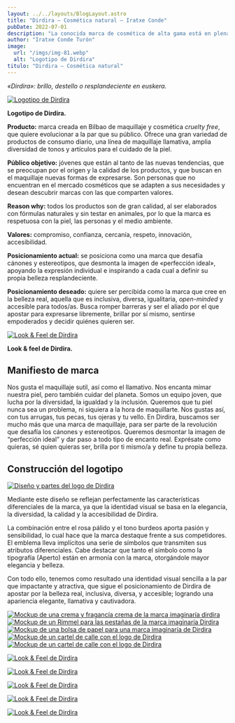 ```yaml
---
layout: ../../layouts/BlogLayout.astro
title: "Dirdira – Cosmética natural – Iratxe Conde"
pubDate: 2022-07-01
description: "La conocida marca de cosmética de alta gama está en plena transformación digital y quiere poner su foco en crear productos más **sostenibles y responsables.** Para proyectar este cambio y alinearse con su nueva estrategia de marca, Charlotte Tilbury busca un **rebranding** acorde a sus principios y valores."
author: "Iratxe Conde Turón"
image:
  url: "/imgs/img-81.webp"
  alt: "Logotipo de Dirdira"
titulo: "Dirdira – Cosmética natural"
---
```


<div class="centered-container">

_«Dirdira»: brillo, destello o resplandeciente en euskera._

</div>

[![Logotipo de Dirdira](/imgs/img-81.webp "Logotipo de Dirdira")](/imgs/img-81.webp)

<div class="centered-container">

**Logotipo de Dirdira.**

</div>
<div class="flex-container-start">
  <div class="flex-item">
   
   **Producto:** marca creada en Bilbao de maquillaje y cosmética _cruelty free_, que quiere evolucionar a la par que su público. Ofrece una gran variedad de productos de consumo diario, una línea de maquillaje llamativa, amplia diversidad de tonos y artículos para el cuidado de la piel.

**Público objetivo:** jóvenes que están al tanto de las nuevas tendencias, que se preocupan por el origen y la calidad de los productos, y que buscan en el maquillaje nuevas formas de expresarse. Son personas que no encuentran en el mercado cosméticos que se adapten a sus necesidades y desean descubrir marcas con las que comparten valores.

**Reason why:** todos los productos son de gran calidad, al ser elaborados con fórmulas naturales y sin testar en animales, por lo que la marca es respetuosa con la piel, las personas y el medio ambiente.

  </div>
  <div class="flex-item">

**Valores:** compromiso, confianza, cercanía, respeto, innovación, accesibilidad.

**Posicionamiento actual:** se posiciona como una marca que desafía cánones y estereotipos, que desmonta la imagen de «perfección ideal», apoyando la expresión individual e inspirando a cada cual a definir su propia belleza resplandeciente.

**Posicionamiento deseado:** quiere ser percibida como la marca que cree en la belleza real, aquella que es inclusiva, diversa, igualitaria, _open-minded_ y accesible para todos/as. Busca romper barreras y ser el aliado por el que apostar para expresarse libremente, brillar por sí mismo, sentirse empoderados y decidir quiénes quieren ser.

  </div>
</div>

[![Look & Feel de Dirdira](/imgs/img-67.webp "Look & Feel de Dirdira")](/imgs/img-67.webp)

<div class="centered-container">

**Look & feel de Dirdira.**

</div>

## Manifiesto de marca

Nos gusta el maquillaje sutil, así como el llamativo. Nos encanta mimar nuestra piel, pero también cuidar del planeta. Somos un equipo joven, que lucha por la diversidad, la igualdad y la inclusión. Queremos que tu piel nunca sea un problema, ni siquiera a la hora de maquillarte. Nos gustas así, con tus arrugas, tus pecas, tus ojeras y tu vello. En Dirdira, buscamos ser mucho más que una marca de maquillaje, para ser parte de la revolución que desafía los cánones y estereotipos. Queremos desmontar la imagen de “perfección ideal” y dar paso a todo tipo de encanto real. Exprésate como quieras, sé quien quieras ser, brilla por ti mismo/a y define tu propia belleza.

## Construcción del logotipo

</div>
<div class="flex-container-start">
  <div class="flex-item">
   
  [![Diseño y partes del logo de Dirdira](/imgs/img-39.webp "Diseño y despiece de el logo de Dirdira")](/imgs/img-39.webp)

  </div>
  <div class="flex-item">

Mediante este diseño se reflejan perfectamente las características diferenciales de la marca, ya que la identidad visual se basa en la elegancia, la diversidad, la calidad y la accesibilidad de Dirdira.

La combinación entre el rosa pálido y el tono burdeos aporta pasión y sensibilidad, lo cual hace que la marca destaque frente a sus competidores. El emblema lleva implícitos una serie de símbolos que transmiten sus atributos diferenciales. Cabe destacar que tanto el símbolo como la tipografía (Aperto) están en armonía con la marca, otorgándole mayor elegancia y belleza.

Con todo ello, tenemos como resultado una identidad visual sencilla a la par que impactante y atractiva, que sigue el posicionamiento de Dirdira de apostar por la belleza real, inclusiva, diversa, y accesible; logrando una apariencia elegante, llamativa y cautivadora.

  </div>
</div>
<div class="parent" id="gallery">
  <div class="child">
    <a href="/imgs/img-241.webp" data-pswp-width=2000
       data-pswp-height=1333  class="child-image">
      <img src="/imgs/img-241.webp" alt="Mockup de una crema y fragancía crema de la marca imaginaría dirdira" title="Mockup de una crema y fragancía crema de la marca imaginaría dirdira" class="child-image"/>
    </a>
  </div>
  <div class="child">
    <a href="/imgs/img-242.webp" data-pswp-width=2000 data-pswp-height=1600 class="child-image">
      <img src="/imgs/img-242.webp" alt="Mockup de un Rimmel para las pestañas de la marca imaginaría Dirdira" title="Mockup de un Rimmel para las pestañas de la marca imaginaría Dirdira" class="child-image"/>
    </a>
  </div>
  <div class="child">
    <a href="/imgs/img-238.webp" data-pswp-width=2000 data-pswp-height=1714 class="child-image">
      <img src="/imgs/img-238.webp" alt="Mockup de una bolsa de papel para una marca imaginaría de Dirdira" title="Mockup de una bolsa de papel para una marca imaginaría de Dirdira" class="child-image"/>
    </a>
  </div>
  <div class="child">
    <a href="/imgs/img-11.webp" data-pswp-width=2000 data-pswp-height=1333 class="child-image">
      <img src="/imgs/img-11.webp" alt="Mockup de un cartel de calle con el logo de Dirdira" title="Mockup de un cartel de calle con el logo de Dirdira" class="child-image"/>
    </a>
  </div>
  <div class="child">
    <a href="/imgs/img-13.webp" data-pswp-width=2000 data-pswp-height=1333 class="child-image">
      <img src="/imgs/img-13.webp" alt="Mockup de un cartel de calle con el logo de Dirdira" title="Mockup de un cartel de calle con el logo de Dirdira" class="child-image"/>
    </a>
  </div>
</div>

[![Look & Feel de Dirdira](/imgs/img-78.webp "Look & Feel de Dirdira")](/imgs/img-78.webp)

[![Look & Feel de Dirdira](/imgs/img-79.webp "Look & Feel de Dirdira")](/imgs/img-79.webp)

[![Look & Feel de Dirdira](/imgs/img-243.webp "Look & Feel de Dirdira")](/imgs/img-243.webp)

[![Look & Feel de Dirdira](/imgs/img-220.webp "Look & Feel de Dirdira")](/imgs/img-220.webp)

[![Look & Feel de Dirdira](/imgs/img-156.webp "Look & Feel de Dirdira")](/imgs/img-156.webp)

